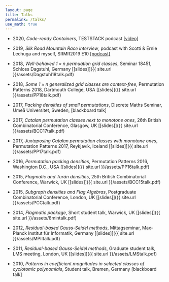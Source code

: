 ```yaml
---
layout: page
title: Talks
permalink: /talks/
use_math: true
---
```


 * 2020, *Code-ready Containers*, TESTSTACK podcast [[video]](https://www.youtube.com/watch?v=R8jSEFzEi0g)
 
 * 2019, *Silk Road Mountain Race interview*, podcast with Scotti & Ernie Lechuga and myself, SRMR2019 E10 [[podcast]](https://www.podbean.com/ew/pb-43z25-bdec43)

 * 2018, *Well-behaved $1\times n$ permuation grid classes*, Seminar 18451, Schloss Dagstuhl, Germany [[slides]]({{ site.url }}/assets/Dagstuhl18talk.pdf)
 
 * 2018, *Some $1\times n$ generalized grid classes are context-free*, Permutation Patterns 2018, Dartmouth College, USA [[slides]]({{ site.url }}/assets/PP18talk.pdf)
 
 * 2017, *Packing densities of small permutations*, Discrete Maths Seminar, Umeå Universitet, Sweden, [blackboard talk]
 
 * 2017, *Catalan permutation classes next to monotone ones*, 26th British Combinatorial Conference, Glasgow, UK [[slides]]({{ site.url }}/assets/BCC17talk.pdf)

 * 2017, *Juxtaposing Catalan permutation classes with monotone ones*, Permutation Patterns 2017, Reykjavík, Iceland [[slides]]({{ site.url }}/assets/PP17talk.pdf)
 
 * 2016, *Permutation packing densities*, Permutation Patterns 2016, Washington D.C., USA [[slides]]({{ site.url }}/assets/PP16talk.pdf)

 * 2015, *Flagmatic and Turán densities*, 25th British Combinatorial Conference, Warwick, UK [[slides]]({{ site.url }}/assets/BCC15talk.pdf)

 * 2015, *Subgraph densities and Flag Algebras*, Postgraduate Combinatorial Conference, London, UK [[slides]]({{ site.url }}/assets/PCCtalk.pdf)

 * 2014, *Flagmatic package*, Short student talk, Warwick, UK [[slides]]({{ site.url }}/assets/8mintalk.pdf)

 * 2012, *Residual-based Gauss-Seidel methods*, Mittagseminar, Max-Planck Institut für Informatik, Germany [[slides]]({{ site.url }}/assets/MPIItalk.pdf) 

 * 2011, *Residual-based Gauss-Seidel methods*, Graduate student talk, LMS meeting, London, UK [[slides]]({{ site.url }}/assets/LMStalk.pdf) 

 * 2010, *Patterns in coefficient magnitudes in selected classes of cyclotomic polynomials*, Student talk, Bremen, Germany [blackboard talk]
